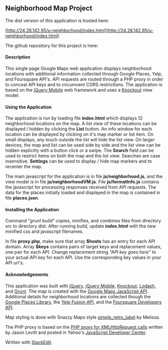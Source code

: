 ## Neighborhood Map Project
The dist version of this application is hosted here:

[http://24.28.142.95/u-neighborhood/index.html](http://24.28.142.95/u-neighborhood/index.html)

The github repository for this project is here:

#### Description

This single page Google Maps web application displays neighborhood locations  with additional information collected through Google Places, Yelp, and Foursquare API's. API requests are routed through a PHP proxy in order to conceal API keys and to circumvent CORS restrictions. The application is based on the [jQuery Mobile](http://jquerymobile.com) web framework and uses a [Knockout](http://knockoutjs.com)  view model.

#### Using the Application

The application is run by loading file **index.html** which  displays 12 neighborhood locations on the map. A list view of these locations can be displayed / hidden by clicking the **List** button.  An info window for each location can be displayed by clicking on it's map marker or list item.  On small displays, any touch outside the list will hide the list view. On larger devices,  the map and list can be used side by side and the list view can be hidden explicitly with a button click or a swipe. The **Search** field can be used to restrict items on both the map and the list view. Searches are case insensitive. **Settings** can be used to display / hide map markers and to recenter the map.

The main javascript for the application is in file **js/neighborhood.js**, and the view model is in file **js/neighborhoodVM.js**. File **js/formatInfo.js**  contains the javascript for processing responses received from API requests. The data for the places initially loaded and displayed in the map is contained in file **places.json**.

#### Installing the Application

Command "*grunt build*" copies, minifies, and combines files from directory src to directory dist. After running *build*, update  **index.html** with the new minified css and javascript filenames.

In file **proxy.php**, make sure that array **\$hosts**  has an entry for each API domain.  Array  **\$keys** contains pairs of target keys and replacement values, one pair for each API.  Change replacement string *"API key goes here"* to your actual API key for each API. Use the corresponding key values in your API url's.

#### Acknowledgements

This application was built with [jQuery](http://jquery.com), [jQuery Mobile](http://jquerymobile.com), [Knockout](http://knockoutjs.com), [Lodash](https://lodash.com), and [Grunt](https://gruntjs.com/).  The map is created with the [Google Maps JavaScript API](https://developers.google.com/maps/documentation/javascript/tutorial).  Additional details for neighborhood locations are collected though the [Google Places Library](https://developers.google.com/maps/documentation/javascript/places),  the [Yelp Fusion API](https://www.yelp.com/developers/documentation/v3), and the [Foursquare Developers API](https://developer.foursquare.com/docs/api/getting-started).

Map styling is done with Snazzy Maps style [simple_retro_label](https://snazzymaps.com/style/19569/simple-retro-label) by Melissa.

The PHP proxy is based on the [PHP proxy for XMLHttpRequest calls](https://developer.yahoo.com/javascript/samples/proxy/php_proxy_simple.txt) written by Jason Levitt and posted in Yahoo's [JavaScript Developer Center](https://developer.yahoo.com/javascript/index.html).


 Written with [StackEdit](https://stackedit.io/).
 